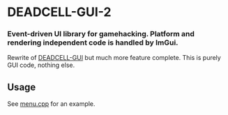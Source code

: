 # DEADCELL-GUI-2
### Event-driven UI library for gamehacking. Platform and rendering independent code is handled by ImGui.
Rewrite of [DEADCELL-GUI](https://github.com/EternityX/DEADCELL-GUI) but much more feature complete. This is purely GUI code, nothing else.


## Usage
See [menu.cpp](https://github.com/EternityX/DEADCELL-GUI-2/blob/main/gui/menu.cpp) for an example.
